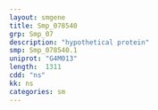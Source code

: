 ```yaml
---
layout: smgene
title: Smp_078540
grp: Smp_07
description: "hypothetical protein"
smp: Smp_078540.1
uniprot: "G4M013"
length:  1311
cdd: "ns"
kk: ns
categories: sm
---
```

